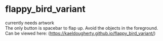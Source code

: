 # flappy_bird_variant
currently needs artwork
<br>The only button is spacebar to flap up.  Avoid the objects in the foreground.
<br>Can be viewed here: (https://kaeldougherty.github.io/flappy_bird_variant/)
